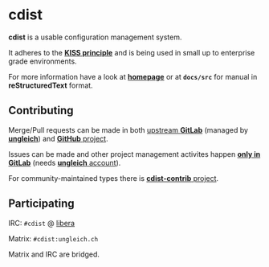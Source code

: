 # cdist

**cdist** is a usable configuration management system.

It adheres to the [**KISS principle**](https://en.wikipedia.org/wiki/KISS_principle)
and is being used in small up to enterprise grade environments.

For more information have a look at [**homepage**](https://cdi.st)
or at **``docs/src``** for manual in **reStructuredText** format.

## Contributing

Merge/Pull requests can be made in both
[upstream **GitLab**](https://code.ungleich.ch/ungleich-public/cdist/merge_requests)
(managed by [**ungleich**](https://ungleich.ch))
and [**GitHub** project](https://github.com/ungleich/cdist/pulls).

Issues can be made and other project management activites happen
[**only in GitLab**](https://code.ungleich.ch/ungleich-public/cdist)
(needs [**ungleich** account](https://account.ungleich.ch)).

For community-maintained types there is
[**cdist-contrib** project](https://code.ungleich.ch/ungleich-public/cdist-contrib).

## Participating

IRC: ``#cdist`` @ [libera](https://libera.chat)

Matrix: ``#cdist:ungleich.ch``

Matrix and IRC are bridged.
